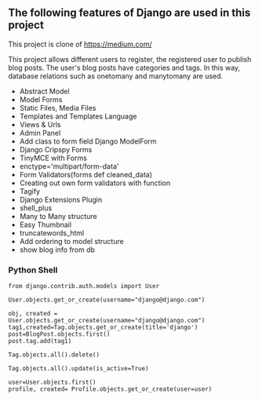 ## The following features of Django are used in this project
This project is clone of https://medium.com/

This project allows different users to register, the registered user to publish blog posts. The user's blog posts have categories and tags. In this way, database relations such as onetomany and manytomany are used.

- Abstract Model
- Model Forms
- Static Files, Media Files
- Templates and Templates Language
- Views & Urls
- Admin Panel
- Add class to form field Django ModelForm
- Django Cripspy Forms
- TinyMCE with Forms
- enctype='multipart/form-data'
- Form Validators(forms def cleaned_data)
- Creating out own form validators with function
- Tagify
- Django Extensions Plugin
- shell_plus
- Many to Many structure
- Easy Thumbnail
- truncatewords_html
- Add ordering to model structure
- show blog info from db

### Python Shell
```
from django.contrib.auth.models import User

User.objects.get_or_create(username="django@django.com")

obj, created = User.objects.get_or_create(username="django@django.com")
tag1,created=Tag.objects.get_or_create(title='django')
post=BlogPost.objects.first()
post.tag.add(tag1)

Tag.objects.all().delete()

Tag.objects.all().update(is_active=True)

user=User.objects.first()
profile, created= Profile.objects.get_or_create(user=user)
```

